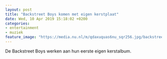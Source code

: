 ```yaml
---
layout: post
title: "Backstreet Boys komen met eigen kerstplaat"
date: Wed, 10 Apr 2019 15:18:02 +0200
categories: 
- entertainment 
- muziek 
feature_image: "https://media.nu.nl/m/qdaxuquas6nu_sqr256.jpg/backstreet-boys-komen-met-eigen-kerstplaat.jpg"
---
```


De Backstreet Boys werken aan hun eerste eigen kerstalbum.
